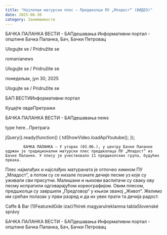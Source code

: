 ```yaml
---
title: "Најлепши матурски плес – Предшколци ПУ „Младост“ (ВИДЕО)"
date: 2025-06-30
category: Занимљивости
---
```


БАЧКА ПАЛАНКА ВЕСТИ - БАПдешавања Информативни портал - општине Бачка Паланка, Бач, Бачки Петровац

Ulogujte se / Pridružite se

romanianews

Ulogujte se / Pridružite se

понедељак, јун 30, 2025

Ulogujte se / Pridružite se

БАП ВЕСТИИнформативни портал

Куцајте овдеПретражи

БАЧКА ПАЛАНКА ВЕСТИ - БАПдешавања news

type here...Претрага

jQuery().ready(function() {
                            tdShowVideo.loadApiYoutube(); 
                        });
                        
                    
            БАЧКА ПАЛАНКА – У уторак (03.06.), у центру Бачке Паланке одржан је традиционални матурски плес предшколаца ПУ „Младост“ из Бачке Паланке. У плесу је учествовало 11 предшколских група, будућих првака. 

Плес најмлађих и најслађих матураната је отпочео химном ПУ „Младост“, а потом су се низале познате дечије песме уз које су уживали сви присутни. Малишани и њихови васпитачи су сваку ову песму испратили одговарајућом кореографијом. Овим плесом, предшколци су завршили „Предговор“ у књизи званој „Живот“. Желимо им срећан полазак у први разред и да их увек прати та дечија радост.

Caffe & Bar (1)FeaturedGde izaći?hírek magyarulreklamna tablaSlovenské správy

БАЧКА ПАЛАНКА ВЕСТИ - БАПдешавања Информативни портал - општине Бачка Паланка, Бач, Бачки Петровац
